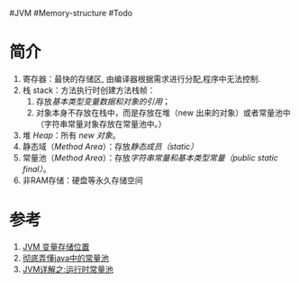#JVM #Memory-structure #Todo 

# 简介
1. 寄存器：最快的存储区, 由编译器根据需求进行分配,程序中无法控制.  
2. 栈 stack：方法执行时创建方法栈帧：
	1. 存放*基本类型变量数据和对象的引用*；
	2. 对象本身不存放在栈中，而是存放在堆（new 出来的对象）或者常量池中（字符串常量对象存放在常量池中。）  
3. 堆 *Heap*：所有 *new 对象*。  
4. 静态域（*Method Area*）：存放*静态成员（static）*  
5. 常量池（*Method Area*）：存放*字符串常量和基本类型常量（public static final）*。  
6. 非RAM存储：硬盘等永久存储空间


# 参考
1. [JVM 变量存储位置](https://www.cnblogs.com/sw008/p/11054352.html)
2. [彻底弄懂java中的常量池](https://cloud.tencent.com/developer/article/1450501)
3. [JVM详解之:运行时常量池 ](http://www.flydean.com/jvm-run-time-constant-pool/)